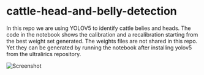 # cattle-head-and-belly-detection

In this repo we are using YOLOV5 to identify cattle belies and heads. The code in the notebook shows the calibration and a recalibration starting from the best weight set generated. 
The weights files are not shared in this repo. Yet they can be generated by running the notebook after installing yolov5 from the ultralirics repository. 


![Screenshot](screenshot.png)
